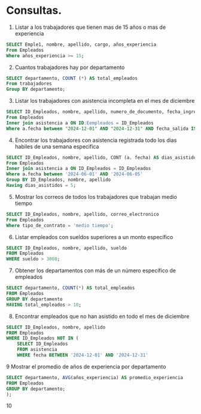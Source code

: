 # Consultas.

1. Listar a los trabajadores que tienen mas de 15 años o mas de experiencia
   
```sql
SELECT Emple1, nombre, apellido, cargo, años_experiencia
From Empleados
Where años_experiencia >= 15;
```

2. Cuantos trabajadores hay por departamento
   
```sql
SELECT departamento, COUNT (*) AS total_empleados
From trabajadores
Group BY departamento;
```

3. Listar los trabajadores con asistencia incompleta en el mes de diciembre

```sql
SELECT ID_Empleados, nombre, apellido, numero_de_documento, fecha_ingreso, fecha_salida
From Empleados
Inner join asistencia a ON ID:Eempleados = ID_Empleados
Where a.fecha between "2024-12-01" AND "2024-12-31" AND fecha_salida IS NULL;
```

4. Encontrar los trabajadores con asistencia registrada todo los dias habiles de una semana especifica

```sql   
SELECT ID_Empleados, nombre, apellido, CONT (a. fecha) AS dias_asistidos
From Empleados
Inner join asistencia a ON ID_Empleados = ID_Empleados
Where a.fecha between '2024-06-01' AND '2024-06-05'
Group BY ID_Empleados, nombre, apellido 
Having dias_asistidos = 5;
```
5. Mostrar los correos de todos los trabajadores que trabajan medio tiempo
   
```sql
SELECT ID_Empleados, nombre, apellido, correo_electronico
From Empleados
Where tipo_de_contrato = 'medio tiempo';
```
6. Listar empleados con sueldos superiores a un monto específico

```sql
SELECT ID_Empleados, nombre, apellido, sueldo
FROM Empleados
WHERE sueldo > 3000;
```

7. Obtener los departamentos con más de un número específico de empleados
```sql
SELECT departamento, COUNT(*) AS total_empleados
FROM Empleados
GROUP BY departamento
HAVING total_empleados > 10;
```
8. Encontrar empleados que no han asistido en todo el mes de diciembre
```sql
SELECT ID_Empleados, nombre, apellido
FROM Empleados
WHERE ID_Empleados NOT IN (
    SELECT ID_Empleados
    FROM asistencia
    WHERE fecha BETWEEN '2024-12-01' AND '2024-12-31'
```
9 Mostrar el promedio de años de experiencia por departamento
```sql
SELECT departamento, AVG(años_experiencia) AS promedio_experiencia
FROM Empleados
GROUP BY departamento;
);
```
10   

